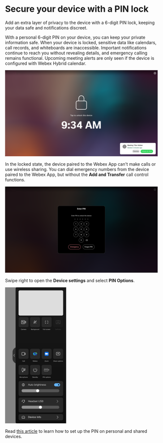 # Secure your device with a PIN lock

Add an extra layer of privacy to the device with a 6-digit PIN lock, keeping your data safe and notifications discreet.

With a personal 6-digit PIN on your device, you can keep your private information safe. When your device is locked, sensitive data like calendars, call records, and whiteboards are inaccessible. Important notifications continue to reach you without revealing details, and emergency calling remains functional. Upcoming meeting alerts are only seen if the device is configured with Webex Hybrid calendar.

<img src="/doc/images/MTR/ScreenlockedWithMeetingAlert.png" style="width: 500px"/>

In the locked state, the device paired to the Webex App can't make calls or use wireless sharing. You can dial emergency numbers from the device paired to the Webex App, but without the **Add and Transfer** call control functions.

<img src="/doc/images/MTR/Unlock.png" style="width: 500px"/>

Swipe right to open the **Device settings** and select **PIN Options**.

<img src="/doc/images/MTR/PinOptions.png" style="width: 200px"/>

Read [this article](https://help.webex.com/en-us/article/7y056e/Secure-your-Board,-Desk,-or-Room-Series-device-with-a-PIN-lock#sx10_r_first-time-pin-for-personal-mode) to learn how to set up the PIN on personal and shared devices.

 
